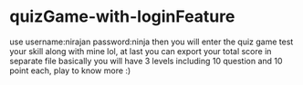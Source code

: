 # quizGame-with-loginFeature
use 
username:nirajan
password:ninja
then you will enter the quiz game 
test your skill along with mine lol,
at last you can export your total score in separate file 
basically you will have 3 levels including 10 question and 10 point each,
play to know more :)
